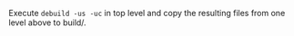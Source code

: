Execute `debuild -us -uc` in top level and copy the resulting files from one level above to build/.
